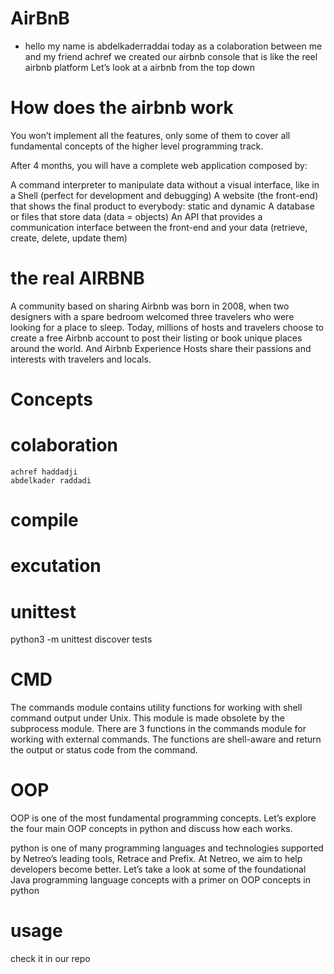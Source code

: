 # AirBnB
* hello my name is abdelkaderraddai today as a colaboration between me and my friend achref we created our airbnb console that is like the reel airbnb platform
Let’s look at a airbnb from the top down
# How does the airbnb work
You won’t implement all the features, only some of them to cover all fundamental concepts of the higher level programming track.

After 4 months, you will have a complete web application composed by:

A command interpreter to manipulate data without a visual interface, like in a Shell (perfect for development and debugging)
A website (the front-end) that shows the final product to everybody: static and dynamic
A database or files that store data (data = objects)
An API that provides a communication interface between the front-end and your data (retrieve, create, delete, update them)
#  the real AIRBNB
A community based on sharing
Airbnb was born in 2008, when two designers with a spare bedroom welcomed three travelers who were looking for a place to sleep. Today, millions of hosts and travelers choose to create a free Airbnb account to post their listing or book unique places around the world. And Airbnb Experience Hosts share their passions and interests with travelers and locals.
# Concepts
# colaboration 
    achref haddadji
    abdelkader raddadi
# compile

# excutation

# unittest
python3 -m unittest discover tests

# CMD
The commands module contains utility functions for working with shell command output under Unix. This module is made obsolete by the subprocess module. There are 3 functions in the commands module for working with external commands. The functions are shell-aware and return the output or status code from the command.
# OOP
OOP is one of the most fundamental programming concepts. Let’s explore the four main OOP concepts in python and discuss how each works.

python is one of many programming languages and technologies supported by Netreo’s leading tools, Retrace and Prefix. At Netreo, we aim to help developers become better. Let’s take a look at some of the foundational Java programming language concepts with a primer on OOP concepts in python
# usage 
check it in our repo 
